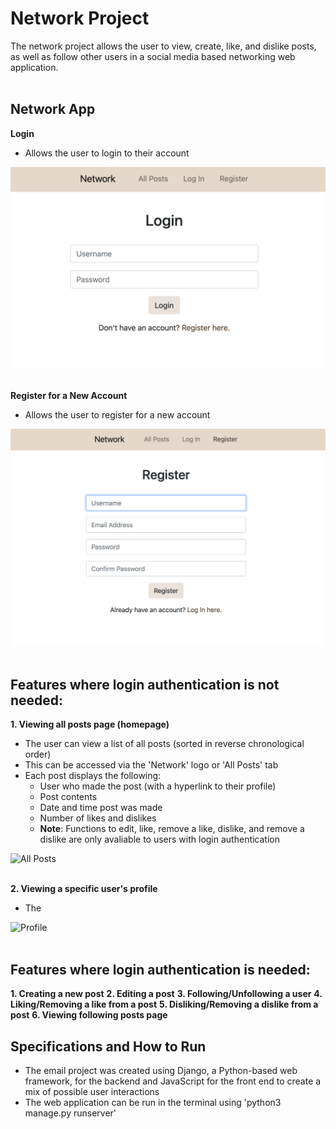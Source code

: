 # Network Project
The network project allows the user to view, create, like, and dislike posts, as well as follow other users in a social media based networking web application.
<br></br>

## Network App
**Login**
- Allows the user to login to their account
&nbsp;

![Login](/network/static/network/images/login.png?raw=true "Login")
<br></br>

**Register for a New Account**
- Allows the user to register for a new account
&nbsp;

![Register](/network/static/network/images/register.png?raw=true "Register")
<br></br>

## Features where login authentication is not needed:
**1. Viewing all posts page (homepage)**  
   - The user can view a list of all posts (sorted in reverse chronological order)
   - This can be accessed via the 'Network' logo or 'All Posts' tab
   - Each post displays the following:
     - User who made the post (with a hyperlink to their profile)
     - Post contents
     - Date and time post was made
     - Number of likes and dislikes
     - **Note**: Functions to edit, like, remove a like, dislike, and remove a dislike are only avaliable to users with login authentication
&nbsp;

![All Posts](/auctions/static/auctions/images/all_posts.png?raw=true "All Posts")
<br></br>   
   
**2. Viewing a specific user's profile**  
   - The
&nbsp;

![Profile](/auctions/static/auctions/images/profile.png?raw=true "Profile")
<br></br>


## Features where login authentication is needed:
**1. Creating a new post**
**2. Editing a post**
**3. Following/Unfollowing a user**
**4. Liking/Removing a like from a post**
**5. Disliking/Removing a dislike from a post**
**6. Viewing following posts page**


## Specifications and How to Run
- The email project was created using Django, a Python-based web framework, for the backend and JavaScript for the front end to create a mix of possible user interactions
- The web application can be run in the terminal using 'python3 manage.py runserver'
